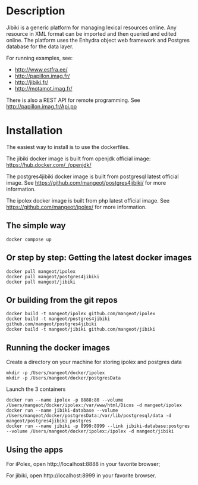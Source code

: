 Description
=============

Jibiki is a generic platform for managing lexical resources online.
Any resource in XML format can be imported and then queried and edited online.
The platform uses the Enhydra object web framework and Postgres database for the data layer.

For running examples, see:
- http://www.estfra.ee/
- http://papillon.imag.fr/
- http://jibiki.fr/
- http://motamot.imag.fr/

There is also a REST API for remote programming. See
http://papillon.imag.fr/Api.po

Installation
=============

The easiest way to install is to use the dockerfiles.

The jibiki docker image is built from openjdk official image: https://hub.docker.com/_/openjdk/

The postgres4jibiki docker image is built from postgresql latest official image.
See https://github.com/mangeot/postgres4jibiki/ for more information.

The ipolex docker image is built from php latest official image.
See https://github.com/mangeot/ipolex/ for more information.

The simple way
-------------
    docker compose up

Or step by step:
Getting the latest docker images
-------------
    docker pull mangeot/ipolex
    docker pull mangeot/postgres4jibiki
    docker pull mangeot/jibiki

Or building from the git repos
-------------
    docker build -t mangeot/ipolex github.com/mangeot/ipolex
    docker build -t mangeot/postgres4jibiki github.com/mangeot/postgres4jibiki
    docker build -t mangeot/jibiki github.com/mangeot/jibiki

Running the docker images
-------------
Create a directory on your machine for storing ipolex and postgres data

    mkdir -p /Users/mangeot/docker/ipolex
    mkdir -p /Users/mangeot/docker/postgresData
    
Launch the 3 containers
    
    docker run --name ipolex -p 8888:80 --volume /Users/mangeot/docker/ipolex:/var/www/html/Dicos -d mangeot/ipolex 
    docker run --name jibiki-database --volume /Users/mangeot/docker/postgresData:/var/lib/postgresql/data -d mangeot/postgres4jibiki postgres
    docker run --name jibiki -p 8999:8999 --link jibiki-database:postgres --volume /Users/mangeot/docker/ipolex:/ipolex -d mangeot/jibiki
    
Using the apps
-------------

For iPolex, open http://localhost:8888 in your favorite browser;

For jibiki, open http://localhost:8999 in your favorite browser.

